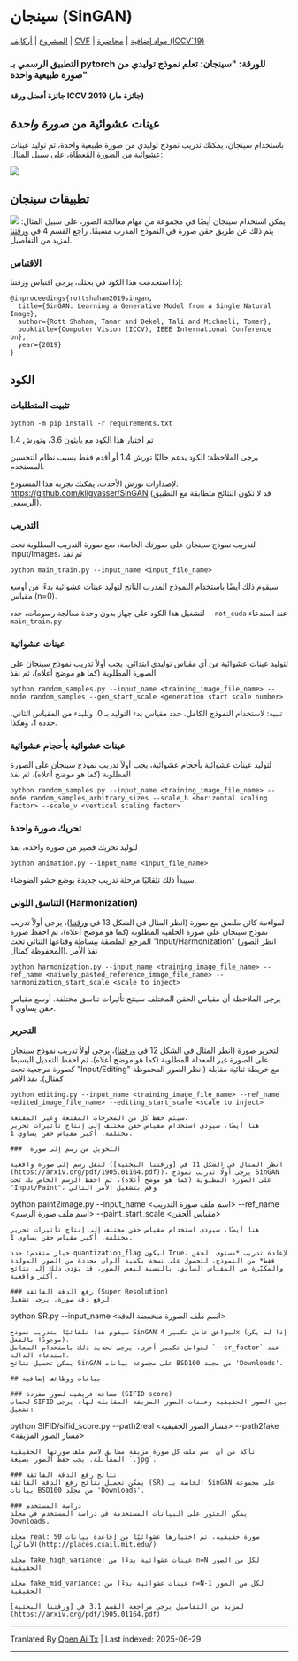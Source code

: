 # سينجان (SinGAN)

[المشروع](https://tamarott.github.io/SinGAN.htm) | [أركايف](https://arxiv.org/pdf/1905.01164.pdf) | [CVF](http://openaccess.thecvf.com/content_ICCV_2019/papers/Shaham_SinGAN_Learning_a_Generative_Model_From_a_Single_Natural_Image_ICCV_2019_paper.pdf) | [مواد إضافية](https://openaccess.thecvf.com/content_ICCV_2019/supplemental/Shaham_SinGAN_Learning_a_ICCV_2019_supplemental.pdf) | [محاضرة (ICCV`19)](https://youtu.be/mdAcPe74tZI?t=3191)
### التطبيق الرسمي بـ pytorch للورقة: "سينجان: تعلم نموذج توليدي من صورة طبيعية واحدة"
#### جائزة أفضل ورقة ICCV 2019 (جائزة مار)

## عينات عشوائية من *صورة واحدة*
باستخدام سينجان، يمكنك تدريب نموذج توليدي من صورة طبيعية واحدة، ثم توليد عينات عشوائية من الصورة المُعطاة، على سبيل المثال:

![](https://raw.githubusercontent.com/tamarott/SinGAN/master/imgs/teaser.PNG)

## تطبيقات سينجان
يمكن استخدام سينجان أيضًا في مجموعة من مهام معالجة الصور، على سبيل المثال:
 ![](https://raw.githubusercontent.com/tamarott/SinGAN/master/imgs/manipulation.PNG)
يتم ذلك عن طريق حقن صورة في النموذج المدرب مسبقًا. راجع القسم 4 في [ورقتنا](https://arxiv.org/pdf/1905.01164.pdf) لمزيد من التفاصيل.

### الاقتباس
إذا استخدمت هذا الكود في بحثك، يرجى اقتباس ورقتنا:

```
@inproceedings{rottshaham2019singan,
  title={SinGAN: Learning a Generative Model from a Single Natural Image},
  author={Rott Shaham, Tamar and Dekel, Tali and Michaeli, Tomer},
  booktitle={Computer Vision (ICCV), IEEE International Conference on},
  year={2019}
}
```

## الكود

### تثبيت المتطلبات

```
python -m pip install -r requirements.txt
```

تم اختبار هذا الكود مع بايثون 3.6، وتورش 1.4

يرجى الملاحظة: الكود يدعم حاليًا تورش 1.4 أو أقدم فقط بسبب نظام التحسين المستخدم.

لإصدارات تورش الأحدث، يمكنك تجربة هذا المستودع: https://github.com/kligvasser/SinGAN (قد لا تكون النتائج متطابقة مع التطبيق الرسمي).

### التدريب
لتدريب نموذج سينجان على صورتك الخاصة، ضع صورة التدريب المطلوبة تحت Input/Images، ثم نفذ

```
python main_train.py --input_name <input_file_name>
```

سيقوم ذلك أيضًا باستخدام النموذج المدرب الناتج لتوليد عينات عشوائية بدءًا من أوسع مقياس (n=0).

لتشغيل هذا الكود على جهاز بدون وحدة معالجة رسومات، حدد `--not_cuda` عند استدعاء `main_train.py`

### عينات عشوائية
لتوليد عينات عشوائية من أي مقياس توليدي ابتدائي، يجب أولاً تدريب نموذج سينجان على الصورة المطلوبة (كما هو موضح أعلاه)، ثم نفذ

```
python random_samples.py --input_name <training_image_file_name> --mode random_samples --gen_start_scale <generation start scale number>
```

تنبيه: لاستخدام النموذج الكامل، حدد مقياس بدء التوليد بـ 0، وللبدء من المقياس الثاني، حدده 1، وهكذا.

### عينات عشوائية بأحجام عشوائية
لتوليد عينات عشوائية بأحجام عشوائية، يجب أولاً تدريب نموذج سينجان على الصورة المطلوبة (كما هو موضح أعلاه)، ثم نفذ

```
python random_samples.py --input_name <training_image_file_name> --mode random_samples_arbitrary_sizes --scale_h <horizontal scaling factor> --scale_v <vertical scaling factor>
```

### تحريك صورة واحدة

لتوليد تحريك قصير من صورة واحدة، نفذ

```
python animation.py --input_name <input_file_name> 
```

سيبدأ ذلك تلقائيًا مرحلة تدريب جديدة بوضع حشو الضوضاء.

### التناسق اللوني (Harmonization)

لمواءمة كائن ملصق مع صورة (انظر المثال في الشكل 13 في [ورقتنا](https://arxiv.org/pdf/1905.01164.pdf))، يرجى أولاً تدريب نموذج سينجان على صورة الخلفية المطلوبة (كما هو موضح أعلاه)، ثم احفظ صورة المرجع الملصقة ببساطة وقناعها الثنائي تحت "Input/Harmonization" (انظر الصور المحفوظة كمثال). نفذ الأمر

```
python harmonization.py --input_name <training_image_file_name> --ref_name <naively_pasted_reference_image_file_name> --harmonization_start_scale <scale to inject>

```

يرجى الملاحظة أن مقياس الحقن المختلف سينتج تأثيرات تناسق مختلفة. أوسع مقياس حقن يساوي 1.

### التحرير

لتحرير صورة (انظر المثال في الشكل 12 في [ورقتنا](https://arxiv.org/pdf/1905.01164.pdf))، يرجى أولاً تدريب نموذج سينجان على الصورة غير المعدلة المطلوبة (كما هو موضح أعلاه)، ثم احفظ التعديل البسيط كصورة مرجعية تحت "Input/Editing" مع خريطة ثنائية مقابلة (انظر الصور المحفوظة كمثال). نفذ الأمر

```
python editing.py --input_name <training_image_file_name> --ref_name <edited_image_file_name> --editing_start_scale <scale to inject>
```
```
سيتم حفظ كل من المخرجات المقنعة وغير المقنعة.
هنا أيضًا، سيؤدي استخدام مقياس حقن مختلف إلى إنتاج تأثيرات تحرير مختلفة. أكبر مقياس حقن يساوي 1.

###  التحويل من رسم إلى صورة

لنقل رسم إلى صورة واقعية (انظر المثال في الشكل 11 في [ورقتنا البحثية](https://arxiv.org/pdf/1905.01164.pdf))، يرجى أولًا تدريب نموذج SinGAN على الصورة المطلوبة (كما هو موضح أعلاه)، ثم احفظ الرسم الخاص بك تحت "Input/Paint"، وقم بتشغيل الأمر التالي

```
python paint2image.py --input_name <اسم ملف صورة التدريب> --ref_name <اسم ملف صورة الرسم> --paint_start_scale <مقياس الحقن>
```
هنا أيضًا، سيؤدي استخدام مقياس حقن مختلف إلى إنتاج تأثيرات تحرير مختلفة. أكبر مقياس حقن يساوي 1.

خيار متقدم: حدد quantization_flag ليكون True، لإعادة تدريب *مستوى الحقن فقط* من النموذج، للحصول على نسخة بكمية ألوان محددة من الصور المولدة والمكبّرة من المقياس السابق. بالنسبة لبعض الصور، قد يؤدي ذلك إلى نتائج أكثر واقعية.

### رفع الدقة الفائقة (Super Resolution)
لرفع دقة صورة، يرجى تشغيل:
```
python SR.py --input_name <اسم ملف الصورة منخفضة الدقة>
```
سيقوم هذا تلقائيًا بتدريب نموذج SinGAN ليوافق عامل تكبير 4x (إذا لم يكن موجودًا بالفعل).
لعوامل تكبير أخرى، يرجى تحديد ذلك باستخدام المعامل `--sr_factor` عند استدعاء الدالة.
يمكن تحميل نتائج SinGAN على مجموعة بيانات BSD100 من مجلد 'Downloads'.

## بيانات ووظائف إضافية

### مسافة فريشيت لصور مفردة (SIFID score)
لحساب SIFID بين الصور الحقيقية وعينات الصور المزيفة المقابلة لها، يرجى تشغيل:
```
python SIFID/sifid_score.py --path2real <مسار الصور الحقيقية> --path2fake <مسار الصور المزيفة>
```  
تأكد من أن اسم ملف كل صورة مزيفة مطابق لاسم ملف صورتها الحقيقية المقابلة. يجب حفظ الصور بصيغة `.jpg`.

### نتائج رفع الدقة الفائقة
يمكن تحميل نتائج رفع الدقة الفائقة (SR) الخاصة بـ SinGAN على مجموعة بيانات BSD100 من مجلد 'Downloads'.

### دراسة المستخدم
يمكن العثور على البيانات المستخدمة في دراسة المستخدم في مجلد Downloads.

مجلد real: 50 صورة حقيقية، تم اختيارها عشوائيًا من [قاعدة بيانات الأماكن](http://places.csail.mit.edu/)

مجلد fake_high_variance: عينات عشوائية بدءًا من n=N لكل من الصور الحقيقية

مجلد fake_mid_variance: عينات عشوائية بدءًا من n=N-1 لكل من الصور الحقيقية

لمزيد من التفاصيل يرجى مراجعة القسم 3.1 في [ورقتنا البحثية](https://arxiv.org/pdf/1905.01164.pdf)
```

---

Tranlated By [Open Ai Tx](https://github.com/OpenAiTx/OpenAiTx) | Last indexed: 2025-06-29

---